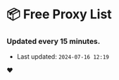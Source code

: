 # :package: Free Proxy List
### Updated every 15 minutes.

- Last updated: `2024-07-16 12:19`

:heart:
